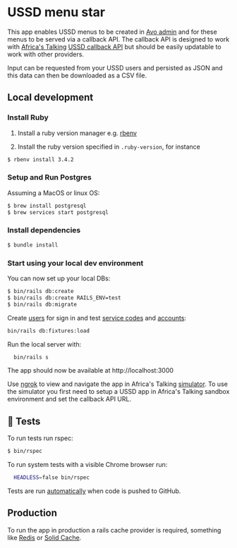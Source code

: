 # USSD menu star

This app enables USSD menus to be created in [Avo admin](https://avohq.io/) and for these menus to be served via a callback API. The callback API is designed to work with [Africa's Talking](https://africastalking.com/ussd) [USSD callback API](https://developers.africastalking.com/docs/ussd/handle_sessions) but should be easily updatable to work with other providers.

Input can be requested from your USSD users and persisted as JSON and this data can then be downloaded as a CSV file.

## Local development

### Install Ruby

1. Install a ruby version manager e.g. [rbenv](https://github.com/rbenv/rbenv)

2. Install the ruby version specified in `.ruby-version`, for instance

```bash
$ rbenv install 3.4.2
```

### Setup and Run Postgres

Assuming a MacOS or linux OS:
```bash
$ brew install postgresql
$ brew services start postgresql
```

### Install dependencies

```bash
$ bundle install
```

### Start using your local dev environment

You can now set up your local DBs:

```bash
$ bin/rails db:create
$ bin/rails db:create RAILS_ENV=test
$ bin/rails db:migrate
```

Create [users](test/fixtures/user.yml) for sign in and test [service codes](test/fixtures/service_codes.yml) and [accounts](test/fixtures/accounts.yml):
```bash
bin/rails db:fixtures:load
```

Run the local server with:

```bash
  bin/rails s
```

The app should now be available at http://localhost:3000

Use [ngrok](https://ngrok.com/) to view and navigate the app in Africa's Talking [simulator](https://developers.africastalking.com/simulator). To use the simulator you first need to setup a USSD app in Africa's Talking sandbox environment and set the callback API URL.

## 💯 Tests

To run tests run rspec:

```bash
$ bin/rspec
```

To run system tests with a visible Chrome browser run:

```bash
  HEADLESS=false bin/rspec
```

Tests are run [automatically](.github/workflows/ci.yml) when code is pushed to GitHub.

## Production

To run the app in production a rails cache provider is required, something like [Redis](https://github.com/redis/redis-rb?tab=readme-ov-file#redis-rb--) or [Solid Cache](https://github.com/rails/solid_cache?tab=readme-ov-file#solid-cache).
